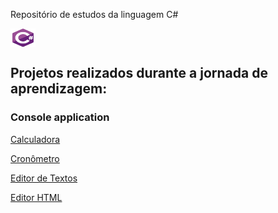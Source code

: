 Repositório de estudos da linguagem C#

<img align="center" alt="Rafa-HTML" height="30" width="40" src="https://github.com/devicons/devicon/blob/master/icons/csharp/csharp-original.svg">

## Projetos realizados durante a jornada de aprendizagem:


### Console application
[Calculadora](./Calculator/)

[Cronômetro](./StopWatch)

[Editor de Textos](./TextEditor)

[Editor HTML](./EditorHtml)
